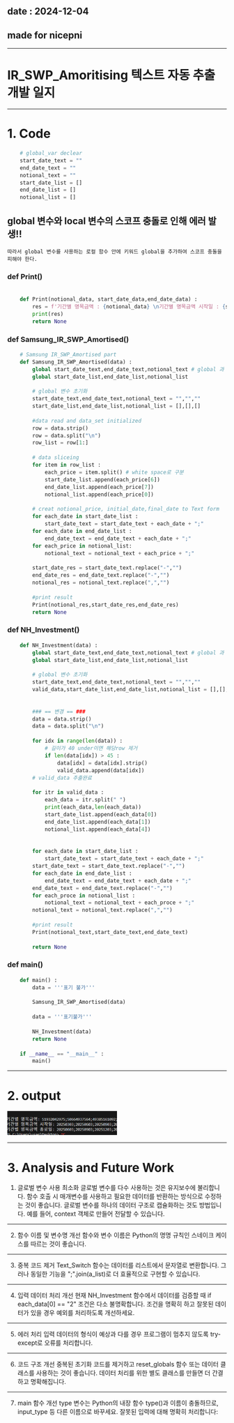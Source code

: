 ## date : 2024-12-04
## made for nicepni
*** 
# IR_SWP_Amoritising  텍스트 자동 추출 개발 일지
***

# 1. Code


```python
    # global_var declear 
    start_date_text = ""
    end_date_text = ""
    notional_text = ""
    start_date_list = []
    end_date_list = []
    notional_list = []
```


## global 변수와 local 변수의 스코프 충돌로 인해 에러 발생!!
    따라서 global 변수를 사용하는 로컬 함수 안에 키워드 global을 추가하여 스코프 충돌을 피해야 한다.

### def Print()
``` python

    def Print(notional_data, start_date_data,end_date_data) :
        res = f'기간별 명목금액 : {notional_data} \n기간별 명목금액 시작일 : {start_date_data} \n기간별 명목금액 종료일 : {end_date_data}'
        print(res)
        return None
```

### def Samsung_IR_SWP_Amortised()
```python
    # Samsung IR_SWP_Amortised part
    def Samsung_IR_SWP_Amortised(data) :
        global start_date_text,end_date_text,notional_text # global 과 local 충돌을 피하기 위함
        global start_date_list,end_date_list,notional_list

        # global 변수 초기화
        start_date_text,end_date_text,notional_text = "","",""
        start_date_list,end_date_list,notional_list = [],[],[]

        #data read and data_set initialized
        row = data.strip()
        row = data.split("\n")
        row_list = row[1:]

        # data sliceing
        for item in row_list :
            each_price = item.split() # white space로 구분
            start_date_list.append(each_price[6])
            end_date_list.append(each_price[7])
            notional_list.append(each_price[0])

        # creat notional_price, initial_date,final_date to Text form
        for each_date in start_date_list :
            start_date_text = start_date_text + each_date + ";"
        for each_date in end_date_list :
            end_date_text = end_date_text + each_date + ";"
        for each_price in notional_list:
            notional_text = notional_text + each_price + ";"

        start_date_res = start_date_text.replace("-","")
        end_date_res = end_date_text.replace("-","")
        notional_res = notional_text.replace(",","")

        #print result
        Print(notional_res,start_date_res,end_date_res)
        return None
```

### def NH_Investment()
```python
    def NH_Investment(data) :
        global start_date_text,end_date_text,notional_text # global 과 local 충돌을 피하기 위함
        global start_date_list,end_date_list,notional_list

        # global 변수 초기화
        start_date_text,end_date_text,notional_text = "","",""
        valid_data,start_date_list,end_date_list,notional_list = [],[],[],[]
        

        ### == 변경 == ###
        data = data.strip()
        data = data.split("\n")
            
        for idx in range(len(data)) :
            # 길이가 40 under이면 해당row 제거
            if len(data[idx]) > 45 :
                data[idx] = data[idx].strip()
                valid_data.append(data[idx])
        # valid_data 추출완료

        for itr in valid_data :
            each_data = itr.split(" ")
            print(each_data,len(each_data))
            start_date_list.append(each_data[0])
            end_date_list.append(each_data[1])
            notional_list.append(each_data[4])


        for each_date in start_date_list :
            start_date_text = start_date_text + each_date + ";"
        start_date_text = start_date_text.replace("-","")
        for each_date in end_date_list :
            end_date_text = end_date_text + each_date + ";"
        end_date_text = end_date_text.replace("-","")
        for each_proce in notional_list :
            notional_text = notional_text + each_proce + ";"
        notional_text = notional_text.replace(",","")

        #print result
        Print(notional_text,start_date_text,end_date_text)

        return None
```
### def main() 

```python
    def main() :
        data = '''표기 불가'''

        Samsung_IR_SWP_Amortised(data)

        data = '''표기불가'''

        NH_Investment(data)
        return None

    if __name__ == "__main__" :
        main()

```
***
# 2. output

<img src="./IR_SWP output.png" width="50%" height="50%">    


***

# 3. Analysis and Future Work
1. 글로벌 변수 사용 최소화
글로벌 변수를 다수 사용하는 것은 유지보수에 불리합니다. 함수 호출 시 매개변수를 사용하고 필요한 데이터를 반환하는 방식으로 수정하는 것이 좋습니다.
글로벌 변수를 하나의 데이터 구조로 캡슐화하는 것도 방법입니다. 예를 들어, context 객체로 만들어 전달할 수 있습니다.
***

2. 함수 이름 및 변수명 개선
함수와 변수 이름은 Python의 명명 규칙인 스네이크 케이스를 따르는 것이 좋습니다.
***

3. 중복 코드 제거
Text_Switch 함수는 데이터를 리스트에서 문자열로 변환합니다. 그러나 동일한 기능을 ";".join(a_list)로 더 효율적으로 구현할 수 있습니다.
***

4. 입력 데이터 처리 개선
현재 NH_Investment 함수에서 데이터를 검증할 때 if each_data[0] == "2" 조건은 다소 불명확합니다.
조건을 명확히 하고 잘못된 데이터가 있을 경우 예외를 처리하도록 개선하세요.
***

5. 에러 처리
입력 데이터의 형식이 예상과 다를 경우 프로그램이 멈추지 않도록 try-except로 오류를 처리합니다.
***

6. 코드 구조 개선
중복된 초기화 코드를 제거하고 reset_globals 함수 또는 데이터 클래스를 사용하는 것이 좋습니다.
데이터 처리를 위한 별도 클래스를 만들면 더 간결하고 명확해집니다.
***
7. main 함수 개선
type 변수는 Python의 내장 함수 type()과 이름이 충돌하므로, input_type 등 다른 이름으로 바꾸세요.
잘못된 입력에 대해 명확히 처리합니다:

